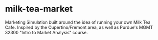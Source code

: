 # milk-tea-market
Marketing Simulation built around the idea of running your own Milk Tea Cafe. Inspired by the Cupertino/Fremont area, as well as Purdue's MGMT 32300 "Intro to Market Analysis" course.
